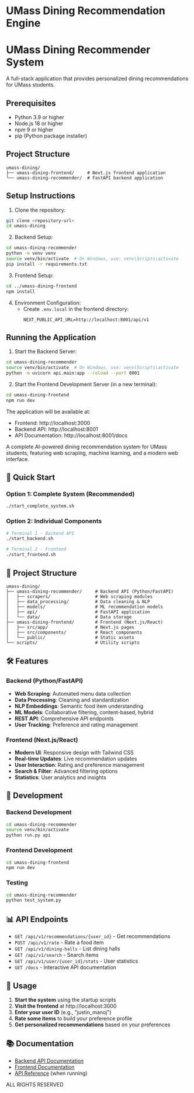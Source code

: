 # UMass Dining Recommendation Engine

# UMass Dining Recommender System

A full-stack application that provides personalized dining recommendations for UMass students.

## Prerequisites

- Python 3.9 or higher
- Node.js 18 or higher
- npm 9 or higher
- pip (Python package installer)

## Project Structure

```
umass-dining/
├── umass-dining-frontend/     # Next.js frontend application
└── umass-dining-recommender/  # FastAPI backend application
```

## Setup Instructions

1. Clone the repository:
```bash
git clone <repository-url>
cd umass-dining
```

2. Backend Setup:
```bash
cd umass-dining-recommender
python -m venv venv
source venv/bin/activate  # On Windows, use: venv\Scripts\activate
pip install -r requirements.txt
```

3. Frontend Setup:
```bash
cd ../umass-dining-frontend
npm install
```

4. Environment Configuration:
   - Create `.env.local` in the frontend directory:
     ```
     NEXT_PUBLIC_API_URL=http://localhost:8001/api/v1
     ```

## Running the Application

1. Start the Backend Server:
```bash
cd umass-dining-recommender
source venv/bin/activate  # On Windows, use: venv\Scripts\activate
python -m uvicorn api.main:app --reload --port 8001
```

2. Start the Frontend Development Server (in a new terminal):
```bash
cd umass-dining-frontend
npm run dev
```

The application will be available at:
- Frontend: http://localhost:3000
- Backend API: http://localhost:8001
- API Documentation: http://localhost:8001/docs

A complete AI-powered dining recommendation system for UMass students, featuring web scraping, machine learning, and a modern web interface.

## 🚀 Quick Start

### Option 1: Complete System (Recommended)
```bash
./start_complete_system.sh
```

### Option 2: Individual Components
```bash
# Terminal 1 - Backend API
./start_backend.sh

# Terminal 2 - Frontend
./start_frontend.sh
```

## 📁 Project Structure

```
umass-dining/
├── umass-dining-recommender/     # Backend API (Python/FastAPI)
│   ├── scrapers/                 # Web scraping modules
│   ├── data_processing/          # Data cleaning & NLP
│   ├── models/                   # ML recommendation models
│   ├── api/                      # FastAPI application
│   └── data/                     # Data storage
├── umass-dining-frontend/        # Frontend (Next.js/React)
│   ├── src/app/                  # Next.js pages
│   ├── src/components/           # React components
│   └── public/                   # Static assets
└── scripts/                      # Utility scripts
```

## 🛠️ Features

### Backend (Python/FastAPI)
- **Web Scraping**: Automated menu data collection
- **Data Processing**: Cleaning and standardization
- **NLP Embeddings**: Semantic food item understanding
- **ML Models**: Collaborative filtering, content-based, hybrid
- **REST API**: Comprehensive API endpoints
- **User Tracking**: Preference and rating management

### Frontend (Next.js/React)
- **Modern UI**: Responsive design with Tailwind CSS
- **Real-time Updates**: Live recommendation updates
- **User Interaction**: Rating and preference management
- **Search & Filter**: Advanced filtering options
- **Statistics**: User analytics and insights

## 🔧 Development

### Backend Development
```bash
cd umass-dining-recommender
source venv/bin/activate
python run.py api
```

### Frontend Development
```bash
cd umass-dining-frontend
npm run dev
```

### Testing
```bash
cd umass-dining-recommender
python test_system.py
```

## 📊 API Endpoints

- `GET /api/v1/recommendations/{user_id}` - Get recommendations
- `POST /api/v1/rate` - Rate a food item
- `GET /api/v1/dining-halls` - List dining halls
- `GET /api/v1/search` - Search items
- `GET /api/v1/user/{user_id}/stats` - User statistics
- `GET /docs` - Interactive API documentation

## 🎯 Usage

1. **Start the system** using the startup scripts
2. **Visit the frontend** at http://localhost:3000
3. **Enter your user ID** (e.g., "justin_manoj")
4. **Rate some items** to build your preference profile
5. **Get personalized recommendations** based on your preferences

## 📚 Documentation

- [Backend API Documentation](umass-dining-recommender/README.md)
- [Frontend Documentation](umass-dining-frontend/README.md)
- [API Reference](http://localhost:8000/docs) (when running)

ALL RIGHTS RESERVED 
